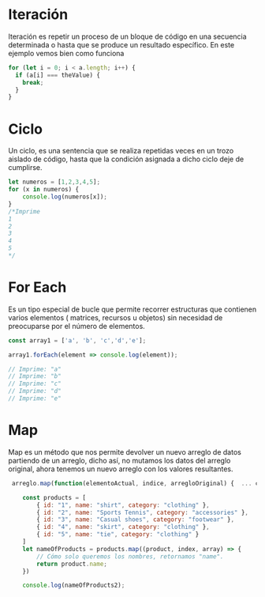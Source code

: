 # Iteración

Iteración es repetir un proceso de un bloque de código en una secuencia determinada o hasta que se produce un resultado específico. En este ejemplo vemos bien como funciona

```javascript
for (let i = 0; i < a.length; i++) {
  if (a[i] === theValue) {
    break;
  }
}
```

# Ciclo

Un  ciclo,  es una sentencia que se realiza repetidas veces en  un trozo aislado de código, hasta que la condición asignada a dicho ciclo deje de cumplirse.

```javascript
let numeros = [1,2,3,4,5];
for (x in numeros) {
    console.log(numeros[x]);
}
/*Imprime
1
2
3
4
5
*/
```

# For Each

Es un tipo especial de bucle que  permite recorrer estructuras que contienen varios elementos ( matrices, recursos u objetos) sin necesidad de preocuparse por el número de elementos.



```javascript
const array1 = ['a', 'b', 'c','d','e'];

array1.forEach(element => console.log(element));

// Imprime: "a"
// Imprime: "b"
// Imprime: "c"
// Imprime: "d"
// Imprime: "e"

```

# Map

Map es un método que nos permite devolver un nuevo arreglo de datos partiendo de un arreglo, dicho así, no mutamos los datos del arreglo original, ahora tenemos un nuevo arreglo con los valores resultantes.



```javascript
 arreglo.map(function(elementoActual, indice, arregloOriginal) {  ... código });

    const products = [
        { id: "1", name: "shirt", category: "clothing" },
        { id: "2", name: "Sports Tennis", category: "accessories" },
        { id: "3", name: "Casual shoes", category: "footwear" },
        { id: "4", name: "skirt", category: "clothing" },
        { id: "5", name: "tie", category: "clothing" }
    ]
    let nameOfProducts = products.map((product, index, array) => {
        // Cómo solo queremos los nombres, retornamos "name".
        return product.name;
    })

    console.log(nameOfProducts2);
```

